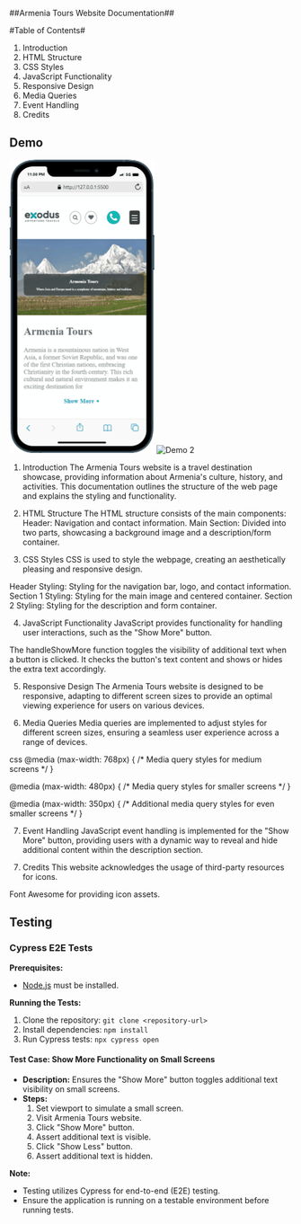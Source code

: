##Armenia Tours Website Documentation##

#Table of Contents#
1. Introduction
2. HTML Structure
3. CSS Styles
4. JavaScript Functionality
5. Responsive Design
6. Media Queries
7. Event Handling
8. Credits

## Demo
![Demo 1](demo-videos/mobile.gif)
![Demo 2](demo-videos/desktop.gif)


1. Introduction
The Armenia Tours website is a travel destination showcase, providing information about Armenia's culture, history, and activities. This documentation outlines the structure of the web page and explains the styling and functionality.

2. HTML Structure
The HTML structure consists of the main components:
Header: Navigation and contact information.
Main Section: Divided into two parts, showcasing a background image and a description/form container.

3. CSS Styles
CSS is used to style the webpage, creating an aesthetically pleasing and responsive design.

Header Styling: Styling for the navigation bar, logo, and contact information.
Section 1 Styling: Styling for the main image and centered container.
Section 2 Styling: Styling for the description and form container.

4. JavaScript Functionality
JavaScript provides functionality for handling user interactions, such as the "Show More" button.

The handleShowMore function toggles the visibility of additional text when a button is clicked. It checks the button's text content and shows or hides the extra text accordingly. 

5. Responsive Design
The Armenia Tours website is designed to be responsive, adapting to different screen sizes to provide an optimal viewing experience for users on various devices.

6. Media Queries
Media queries are implemented to adjust styles for different screen sizes, ensuring a seamless user experience across a range of devices.

css
@media (max-width: 768px) {
  /* Media query styles for medium screens */
}

@media (max-width: 480px) {
  /* Media query styles for smaller screens */
}

@media (max-width: 350px) {
  /* Additional media query styles for even smaller screens */
}

7. Event Handling
JavaScript event handling is implemented for the "Show More" button, providing users with a dynamic way to reveal and hide additional content within the description section.

<!-- <span id="show-more-btn" onclick="handleShowMore(event)" ><h3>Show More 🠻</h3></span> -->

7. Credits
This website acknowledges the usage of third-party resources for icons.

Font Awesome for providing icon assets.




## Testing

### Cypress E2E Tests

**Prerequisites:**
- [Node.js](https://nodejs.org/) must be installed.

**Running the Tests:**
1. Clone the repository: `git clone <repository-url>`
2. Install dependencies: `npm install`
3. Run Cypress tests: `npx cypress open`

#### Test Case: Show More Functionality on Small Screens

- **Description:** Ensures the "Show More" button toggles additional text visibility on small screens.
- **Steps:**
  1. Set viewport to simulate a small screen.
  2. Visit Armenia Tours website.
  3. Click "Show More" button.
  4. Assert additional text is visible.
  5. Click "Show Less" button.
  6. Assert additional text is hidden.

**Note:**
- Testing utilizes Cypress for end-to-end (E2E) testing.
- Ensure the application is running on a testable environment before running tests.
